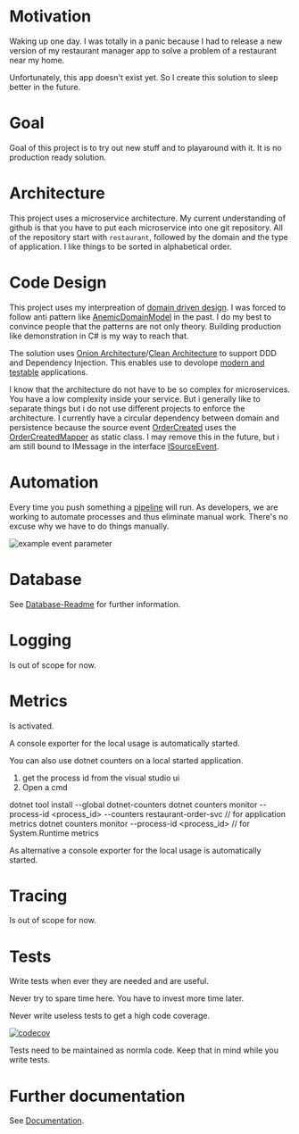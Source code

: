 # Motivation
Waking up one day. I was totally in a panic because I had to release a new version of my restaurant manager app to solve a problem of a restaurant near my home.

Unfortunately, this app doesn't exist yet. So I create this solution to sleep better in the future.

# Goal
Goal of this project is to try out new stuff and to playaround with it. It is no production ready solution.

# Architecture
This project uses a microservice architecture. My current understanding of github is that you have to put each microservice into one git repository. All of the repository start with `restaurant`, followed by the domain and the type of application. I like things to be sorted in alphabetical order.

# Code Design
This project uses my interpreation of [domain driven design](https://martinfowler.com/tags/domain%20driven%20design.html). I was forced to follow anti pattern like [AnemicDomainModel](https://martinfowler.com/bliki/AnemicDomainModel.html) in the past. I do my best to convince people that the patterns are not only theory. Building production like demonstration in C# is my way to reach that.

The solution uses [Onion Architecture](https://jeffreypalermo.com/2008/07/the-onion-architecture-part-1/)/[Clean Architecture](https://blog.cleancoder.com/uncle-bob/2012/08/13/the-clean-architecture.html) to support DDD and Dependency Injection. This enables use to devolope [modern and testable](https://docs.microsoft.com/de-de/dotnet/architecture/modern-web-apps-azure/common-web-application-architectures) applications.

I know that the architecture do not have to be so complex for microservices. You have a low complexity inside your service. But i generally like to separate things but i do not use different projects to enforce the architecture. I currently have a circular dependency between domain and persistence because the source event [OrderCreated](Restaurant.SvcOrder/Domain/Orders/SourceEvents/OrderCreated.cs) uses the [OrderCreatedMapper](Restaurant.SvcOrder/Repositories/Orders/SourceEvents/OrderCreatedMapper.cs) as static class. I may remove this in the future, but i am still bound to IMessage in the interface [ISourceEvent](Restaurant.SvcOrder/Domain/SourceEvents/ISourceEvent.cs).

# Automation
Every time you push something a [pipeline](.github/workflows/pipeline.yml) will run. As developers, we are working to automate processes and thus eliminate manual work. There's no excuse why we have to do things manually.

![example event parameter](https://github.com/kinneko-de/restaurant-order-svc/actions/workflows/pipeline.yml/badge.svg?event=push)


# Database
See [Database-Readme](database/README.md) for further information.

# Logging
Is out of scope for now.

# Metrics
Is activated.

A console exporter for the local usage is automatically started.

You can also use dotnet counters on a local started application.
1. get the process id from the visual studio ui
2. Open a cmd

dotnet tool install --global dotnet-counters
dotnet counters monitor --process-id <process_id> --counters restaurant-order-svc // for application metrics
dotnet counters monitor --process-id <process_id> // for System.Runtime metrics

As alternative a console exporter for the local usage is automatically started.


# Tracing
Is out of scope for now.

# Tests
Write tests when ever they are needed and are useful.

Never try to spare time here. You have to invest more time later.

Never write useless tests to get a high code coverage.

[![codecov](https://codecov.io/gh/KinNeko-De/restaurant-order-svc/branch/master/graph/badge.svg?token=F2ADS06FGH)](https://codecov.io/gh/KinNeko-De/restaurant-order-svc)

Tests need to be maintained as normla code. Keep that in mind while you write tests.

# Further documentation
See [Documentation](docs/README.md).
